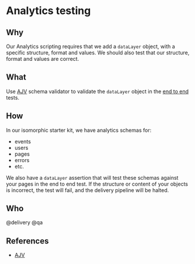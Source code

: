 # Analytics testing

## Why

Our Analytics scripting requires that we add a `dataLayer` object, with a specific structure, format and values. We should also test that our structure, format and values are correct.

## What

Use [AJV](http://epoberezkin.github.io/ajv/) schema validator to validate the `dataLayer` object in the [end to end](e2e.md) tests.

## How

In our isomorphic starter kit, we have analytics schemas for:
- events
- users
- pages
- errors
- etc.

We also have a `dataLayer` assertion that will test these schemas against your pages in the end to end test. If the structure or content of your objects is incorrect, the test will fail, and the delivery pipeline will be halted.

## Who

@delivery @qa

## References

- [AJV](http://epoberezkin.github.io/ajv/)